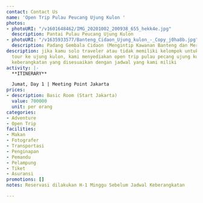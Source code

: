 ```yaml
---
contact: Contact Us
name: 'Open Trip Pulau Peucang Ujung Kulon '
photos:
- photoURI: "/v1601648462/IMG_20201002_200938_655_hekk4e.jpg"
  description: Pantai Pulau Peucang Ujung Kulon
- photoURI: "/v1635933577/Banteng_Cidaon_Ujung_kulon_-_Copy_j0ha8b.jpg"
  description: Padang Gembala Cidaon (Mengintip Kawanan Banteng dan Merak Liar)
description: jika kamu solo traveler atau tidak memiliki kelompok untuk melakukan
  tour ke ujung kulon, kami menyediakan open trip pulau pecang ujung kulon dengan
  keberangkatan yang disesuaikan dengan jadwal yang kami miliki
activity: |-
  **ITINERARY**

  Jumat, Day 1 | Meeting Point Jakarta
prices:
- description: Basic Room (Start Jakarta)
  value: 700000
  unit: per orang
categories:
- Adventure
- Open Trip
facilities:
- Makan
- Fotografer
- Transportasi
- Penginapan
- Pemandu
- Pelampung
- Tiket
- Asuransi
promotions: []
notes: Reservasi dilakukan H-1 Minggu Sebelum Jadwal Keberangkatan

---
```

